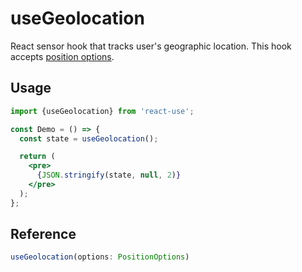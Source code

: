# useGeolocation

React sensor hook that tracks user's geographic location. This hook accepts [position options](https://developer.mozilla.org/docs/Web/API/PositionOptions).

## Usage

```jsx
import {useGeolocation} from 'react-use';

const Demo = () => {
  const state = useGeolocation();

  return (
    <pre>
      {JSON.stringify(state, null, 2)}
    </pre>
  );
};
```

## Reference

```ts
useGeolocation(options: PositionOptions)
```
